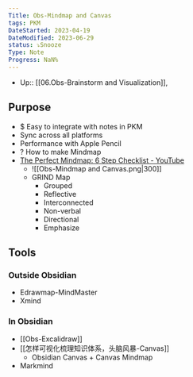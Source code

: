 ```yaml
---
Title: Obs-Mindmap and Canvas
tags: PKM
DateStarted: 2023-04-19
DateModified: 2023-06-29
status: ⤵️Snooze
Type: Note
Progress: NaN%
---
```

- Up:: [[06.Obs-Brainstorm and Visualization]], 
## Purpose
- $ Easy to integrate with notes in PKM  
- Sync across all platforms  
- Performance with Apple Pencil
- ? How to make Mindmap
- [The Perfect Mindmap: 6 Step Checklist - YouTube](https://www.youtube.com/watch?v=5zT_2aBP6vM)
	- ![[Obs-Mindmap and Canvas.png|300]]
	- GRIND Map
		- Grouped
		- Reflective
		- Interconnected
		- Non-verbal
		- Directional
		- Emphasize
## Tools
### Outside Obsidian
- Edrawmap-MindMaster  
- Xmind
### In Obsidian
- [[Obs-Excalidraw]]
- [[怎样可视化梳理知识体系，头脑风暴-Canvas]]
	- Obsidian Canvas + Canvas Mindmap
- Markmind  


